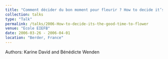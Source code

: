 ```yaml
---
title: "Comment décider du bon moment pour fleurir ? How to decide it’s the good time to flower?"
collection: talks
type: "Talk"
permalink: /talks/2006-How-to-decide-its-the-good-time-to-flower
venue: "Ecole EIEFB"
date: 2006-03-26 - 2006-04-01
location: "Berder, France"
---
```


Authors: Karine David and Bénédicte Wenden
